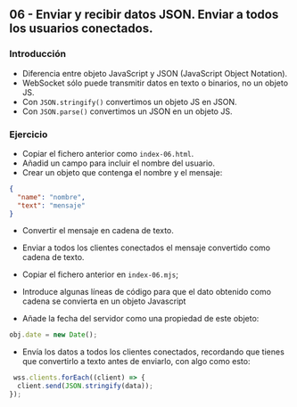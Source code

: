 ## 06 - Enviar y recibir datos JSON. Enviar a todos los usuarios conectados.

### Introducción

- Diferencia entre objeto JavaScript y JSON (JavaScript Object Notation).
- WebSocket sólo puede transmitir datos en texto o binarios, no un objeto JS.
- Con `JSON.stringify()` convertimos un objeto JS en JSON.
- Con `JSON.parse()` convertimos un JSON en un objeto JS.

### Ejercicio

- Copiar el fichero anterior como `index-06.html`.
- Añadid un campo para incluir el nombre del usuario.
- Crear un objeto que contenga el nombre y el mensaje:
```json
{
  "name": "nombre",
  "text": "mensaje"
}
```
- Convertir el mensaje en cadena de texto.
- Enviar a todos los clientes conectados el mensaje convertido como cadena de texto.


- Copiar el fichero anterior en `index-06.mjs`;
- Introduce algunas líneas de código para que el dato obtenido como cadena se convierta en un objeto Javascript
- Añade la fecha del servidor como una propiedad de este objeto:
```js
obj.date = new Date();
```
- Envía los datos a todos los clientes conectados, recordando que tienes que convertirlo a texto antes de enviarlo, con algo como esto:
```js
 wss.clients.forEach((client) => {
  client.send(JSON.stringify(data));
});
```